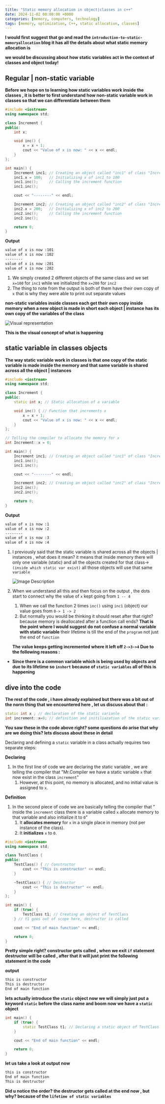 ```yaml
---
title: "Static memory allocation in object|classes in c++"
date: 2024-11-02 00:00:00 +0000
categories: [memory, computers, technology]
tags: [memory, optimization, C++, static allocation, classes]
---
```


**I would first suggest that go and read the `introduction-to-static-memoryallocation` blog it has all the details about what static memory allocation is**

**we would be discussing about how static variables act in the context of classes and object today!**

## Regular | non-static variable

**Before we hope on to learning how static variables work inside the classes , it is better to first understand how non-static variable work in classes so that we can differentiate between them**

```c++
#include <iostream>
using namespace std;

class Increment {
public:
    int x;

    void inc() {
        x = x + 1;
        cout << "Value of x is now: " << x << endl;
    }
};

int main() {
    Increment inc1; // Creating an object called "inc1" of class "Increment"
    inc1.x = 100;   // Initializing x of inc1 to 100
    inc1.inc();     // Calling the increment function
    inc1.inc();

    cout << "--------" << endl;

    Increment inc2; // Creating an object called "inc2" of class "Increment"
    inc2.x = 200;   // Initializing x of inc2 to 200
    inc2.inc();     // Calling the increment function
    inc2.inc();

    return 0;
}
```
**Output**
```bash
value of x is now :101
value of x is now :102
--------
value of x is now :201
value of x is now :202
```
1. We simply created 2 different objects of the same class and we set `x=100` for `inc1` while we initialized the `x=200` for `inc2` 
2. The thing to note from the output is both of them have their own copy of `x` that is why they were able to print out separate values

**non-static variables inside classes each get their own copy inside memory when a new object is made in short each object | instance has its own copy of the variables of the class**

![Visual representation](https://raw.githubusercontent.com/NeoSoul01/NeoSoul01/refs/heads/main/v1.png)

**This is the visual concept of what is happening**

## static variable in classes objects

**The way static variable work in classes is that one copy of the static variable is made inside the memory and that same variable is shared across all the object | instances**

```c++
#include <iostream>
using namespace std;

class Increment {
public:
    static int x; // Static allocation of a variable

    void inc() { // Function that increments x
        x = x + 1;
        cout << "Value of x is now: " << x << endl;
    }
};

// Telling the compiler to allocate the memory for x
int Increment::x = 0;

int main() {
    Increment inc1; // Creating an object called "inc1" of class "Increment"
    inc1.inc();
    inc1.inc();

    cout << "--------" << endl;

    Increment inc2; // Creating an object called "inc2" of class "Increment"
    inc2.inc();
    inc2.inc();

    return 0;
}
```

**Output**
```bash
value of x is now :1
value of x is now :2
--------
value of x is now :3
value of x is now :4
```
1. I previously said that the static variable is shared across all the objects | instances , what does it mean? it means that inside memory there will only one variable (static) and all the objects created for that class->`(inside which static var exist)` all those objects will use that same `variable`

    ![Image Description](https://raw.githubusercontent.com/NeoSoul01/NeoSoul01/refs/heads/main/v2.png)

2. When we understand all this and then focus on the output , the dots start to connect why the value of `x` kept going from `1 -- 4`
	1. When we call the function 2 times `inc()` using `inc1` (object) our value goes from   `0-> 1 -> 2` 
	2. But normally you would be thinking it should reset after that right? because memory is deallocated after a function call ends? **That is the point where I would suggest do not confuse a normal variable with static variable** their lifetime is till the end of the `program` not just the end of `function`

    **The value keeps getting incremented where it left off `2->3->4` Due to the following reasons :**
- **Since there is a common variable which is being used by objects and due to its lifetime so `inshort` because of `static variables` all of this is happening**

## dive into the code

**The rest of the code , i have already explained but there was a bit out of the norm thing that we encountered here , let us discuss about that :**

```C++
static int x ; // declaration of the static varianle
int increment::x=0; // definition and initiliazation of the static variable
```

**You saw these in the code above right? some questions do arise that why are we doing this? lets discuss about these in detail**

Declaring and defining a `static` variable in a class actually requires two separate steps:

**Declaring**
1. In the first line of code we are declaring the static variable , we are telling the compiler that "Mr.Compiler we have a static variable `x` that now exist in the class `increment`"
	1. However, at this point, no memory is allocated, and no initial value is assigned to `x`.

**Definition**
1. In the second piece of code we are basically telling the compiler that " inside the `increment` class there is a variable called `x` allocate memory to that variable and also initialize it to `0`"
	1.  It **allocates memory** for `x` in a single place in memory (not per instance of the class).
	2. It **initializes** `x` to `0`.


```c++
#include <iostream>
using namespace std;

class TestClass {
public:
    TestClass() { // Constructor
        cout << "This is constructor" << endl;
    }

    ~TestClass() { // Destructor
        cout << "This is destructor" << endl;
    }
};

int main() {
    if (true) {
        TestClass t1; // Creating an object of TestClass
    } // t1 goes out of scope here, destructor is called

    cout << "End of main function" << endl;

    return 0;
}
```
**Pretty simple right? constructor gets called , when we exit `if` statement destructor will be called , after that it will just print the following statement in the code**

**output**
```bash
this is constructor
This is destructor
End of main function
```

**lets actually introduce the `static` object now we will simply just put a keyword `static` before the class name and boom now we have a `static` object**

```c++
int main() {
    if (true) {
        static TestClass t1; // Declaring a static object of TestClass
    }

    cout << "End of main function" << endl;

    return 0;
}
```
**let us take a look at output now**

```bash
this is constructor
End of main function
This is destructor
```
**Did u notice the order? the destructor gets called at the end now , but why? because of the `lifetime of static variables`**
